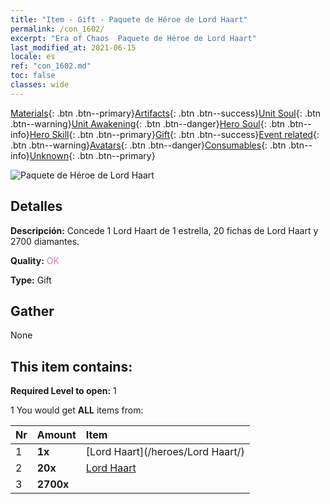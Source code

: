 ```yaml
---
title: "Item - Gift - Paquete de Héroe de Lord Haart"
permalink: /con_1602/
excerpt: "Era of Chaos  Paquete de Héroe de Lord Haart"
last_modified_at: 2021-06-15
locale: es
ref: "con_1602.md"
toc: false
classes: wide
---
```

 [Materials](/ItemsES/){: .btn .btn--primary}[Artifacts](/ItemsES/Artifacts/){: .btn .btn--success}[Unit Soul](/ItemsES/UnitSoul/){: .btn .btn--warning}[Unit Awakening](/ItemsES/UnitAwakening/){: .btn .btn--danger}[Hero Soul](/ItemsES/HeroSoul/){: .btn .btn--info}[Hero Skill](/ItemsES/HeroSkill/){: .btn .btn--primary}[Gift](/ItemsES/Gift/){: .btn .btn--success}[Event related](/ItemsES/Events/){: .btn .btn--warning}[Avatars](/ItemsES/Avatars/){: .btn .btn--danger}[Consumables](/ItemsES/Consumables/){: .btn .btn--info}[Unknown](/ItemsES/Unknown/){: .btn .btn--primary}

 ![Paquete de Héroe de Lord Haart](/images/t/i_907218.png)

## Detalles
 **Descripción:** Concede 1 Lord Haart de 1 estrella, 20 fichas de Lord Haart y 2700 diamantes.

 **Quality:** <span style="color: #DA70D6">OK</span>

 **Type:** Gift

## Gather

  None

## This item contains:

 **Required Level to open:** 1

 1 You would get **ALL** items  from:

  | Nr | Amount |     Item    |
  |:---|:-------|:------------|
  | 1 |  **1x** | [Lord Haart](/heroes/Lord Haart/) |  | 
  | 2 |  **20x** | [Lord Haart](/ItemsES/her_370/) |  | 
  | 3 |  **2700x** | <i class="fas fa-gem"/> |  | 
